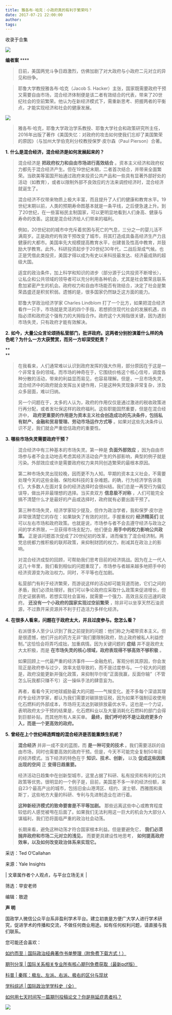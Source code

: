 ```yaml
---
title: 雅各布·哈克：小政府真的有利于繁荣吗？
date: 2017-07-21 22:00:00
author: 
tags: 
---
```



收录于合集

![](/images/4117/2.png)

  

**编者案** ****  

  

> 日前，美国两党斗争日趋激烈，仿佛加剧了对大政府与小政府二元对立的异见和纷争。

> 耶鲁大学教授雅各布·哈克（Jacob S.
> Hacker）主张，国家既需要政府干预又需要自由市场，混合经济体制便是该二者有效结合的代表，带来了20世纪社会的空前繁荣。他认为在新经济模式下，需重新思考、把握两者的平衡点，才能实现经济和社会的健康发展。

  

![](/images/4117/3.jpeg)  

>
> 雅各布·哈克，耶鲁大学政治学系教授、耶鲁大学社会和政策研究所主任，2016年出版了著作《美国失忆：对政府的攻击如何使我们忘却了美国繁荣的原因》（与加州大学伯克利分校教授保罗·皮尔森（Paul
> Pierson）合著。

  

 **1.** **什么是混合经济，混合经济是如何发展起来的？**

  

> 混合经济是 **把政府权力和自由市场进行高效结合**
> 。资本主义经济和政府权力都先于混合经济产生。但在19世纪末期，二者首次结合，并带来全面繁荣。当欧美等富国开始通过政府来投资公共产品和一些具有显著外部好处的活动（如教育），或者以限制外部不良效应的方法来调控经济时，混合经济就诞生了。  
>
>
>  
>
>
>
> 混合经济不仅带来物质上极大丰富，而且提升了人们的健康和教育水平。19世纪末期以前，人类的预期寿命图基本就是一条平线，之后便急速上升。到了20世纪，在一些富裕民主制国家，可以更明显地看到人们身高、健康与寿命的改善。这就是混合经济给人们带来的福利。
>
>  
>
>
>
> 例如，20世纪初的城市中充斥着贫困与死亡的气息，三分之一的婴儿活不满周岁。正是政府的有效干预改变了城市，将其打造成具备高经济生产力且健康的大都市。美国率先大规模提高教育水平，创建普及性高中教育，并鼓励大学教育。此外，科研投资起步于20世纪30年代，二战后渐成气候。也正是凭借此类投资，美国才得以成为有史以来科技最发达、经济最成熟的超级大国。
>
>  
>
>
>
> 适宜的政治条件，加上科学和知识的进步（部分源于公共投资不断增长），让私企和公共领域的领导者可以充分利用各种机会，尤其是社会繁荣且联系愈加紧密产生的机会。政府权力和自由市场能否有效结合，决定了社会是繁荣昌盛还是积贫积弱。遗憾的是，很多国家仍然缺乏这方面的能力。
>
>  
>
>
> 耶鲁大学政治经济学家 Charles Lindblom
> 打了一个比方，如果把混合经济看作一只手，市场就是灵活的四个手指，若想抓住现代社会的发展机遇，四指必须和政府这个强有力的大拇指合作。政府这个大拇指很关键，因为遇到市场失灵，只有政府才能有效解决。

  

 **2.** **如今，大量公众言论颂扬私营部门，批评政府。这两者分别扮演着什么样的角色呢？为什么一方大获赞赏，而另一方却深受贬责？**

 **  
**

  

>
> 在我看来，人们通常难以认识到政府发挥的强大作用，部分原因在于这是一个非常复杂的领域。而市场的神奇在于，它围绕价格这个核心信号，调度各种分散的活动，带来的利益显而易见，也容易理解。但是，一旦市场失灵，混合经济中的政府就会发挥出关键作用，只是这种失灵现象非常复杂，涉及众多层面，难以归纳。
>
>  
>
>
> 另一个问题在于，太多的人认为，政府的作用仅仅是通过激进的税收政策进行再分配，或者发社保这样的政府福利。这些职能固然重要，但是在混合经济中，
> **政府更重要的作用是为资本主义社会创造成功的先决条件，包括私有财产、金融和贸易管理、劳动市场运作方式等**
> 。如果对这些先决条件认识不足，我们就会严重低估政府的重要性。

  

 **3.** **哪些市场失灵需要政府干预？**

  

> 混合经济中有三种基本的市场失灵。第一种是 **负面外部效应**
> ，因为自由市场参与者不会主动地去考虑其经济活动会产生的外部影响，典型的例子就是污染。外部效应或许是需要政府权力来共同创造繁荣的最根本原因。
>
>  
>
>
>
> 第二种市场失灵出现较晚，因而更不为人知。早期的资本主义社会，不需要处理今天的这些金融、保险和科技的复杂难题。的确，行为经济学告诉我们，大多数人在面对复杂的经济选择时会很纠结。我们总是一再受行为偏见误导，做出并非最理想的选择。当买卖双方
> **信息极不对称** ，人们可能完全搞不清楚什么才是最好的产品或选择时，政府就有必要出面干预了。
>
>  
>
>
> 第三种市场失灵，经济学家较少提及，但作为政治学者，我和保罗·皮尔逊非常很清楚它的存在：如果缺失了有效的对抗，手握重权的 **经济精英们**
> 就可以左右市场和政府政策。也就是说，市场参与者不会去遵守经济与政治之间的学术界限，一旦获得市场支配力，他们便会 **用手中的权力影响公共政策。**
> 正是该问题首次促成了20世纪初的改革，进而催生了混合经济制。两党总统都力推积极的联邦政策，来抑制财团的权力，削减其在政治上的影响。
>
>  
>
>
>
> 对混合经济成型的回顾，可帮助我们思考目前的经济挑战。因为在上一代人这几十年里，我们看到相似的问题重现了，市场参与者越来越多地把手中的经济资源变为政治权力。同时，不平等也在加剧。
>
>  
>
>
>
> 私营部门有利于经济繁荣，而游说这样的活动却可能背道而驰，它们之间的矛盾，我们必须处理好。我们可以争论政府应采取什么政策来促进增长，但历史证据表明，若想实现社会富裕，就需要一个强力、高效且反应迅速的政府。
> **还没有一个小政府的国家实现过空前繁荣** ，除非可以坐享天然石油资源，不过靠开采资源并不利于打造活力多样化经济。

  

 **4.** **在很多人看来，问题在于政府太大，并且过度参与。您怎么看？**

  

>
> 右派很多人至少认识到了我之前提到的问题：他们称之为裙带资本主义。但是很遗憾，他们开出的药方无非“我们要限制政府，防止政府被私人利益控制。”这恰恰会将弄巧成拙，加重病情。因为关键问题的
> **症结** 并不是政府太大太积极，而是 **在市场失灵的核心领域，政府表现得不够高效不够积极** 。
>
>  
>
>
>
> 如果回顾上一代最严重的经济事件——金融危机，客观分析其原因，你会发现正是政府参与过少，效率太低导致的，而不是过度参与。一个较大的问题是，政府没能更新并强化政策，来抑制华尔街“正面我赢，反面你输”（不管怎么玩我都只赚不亏）这一操纵手法的肆意妄为。
>
>  
>
>
>
> 再者，看看今天对地球威胁最大的问题——气候变化。差不多每个深谙其理的专业经济学家，都认为我们需要对碳排放征税，因为如果不强制征收使用化石燃料的外部成本，市场将无法达到碳排放最优水平。这也是一个力证，表明政府太少干预的结果是，化石燃料业以及大量消耗化石燃料的部门会得到巨额补贴，而其他所有人来买单。
> **最终，我们呼吁的不是让政府更多介入，而是一个更高效的政府。**

  

 **5.** **曾经在上个世纪缔造辉煌的混合经济是否能重焕生机呢？**

  

>  **混合经济** 并非一成不变的蓝图，而 **是一种可变的技术**
> 。我们需要活跃的自由市场，同时也需要高效的政府干预。但是，今天不可能完全复制50年前的经济模式。当下经济的特色在于 **知识、技术、创新，** 以及
> **促成这些因素出现的空间** 正 **变得日趋重要。**
>
>  
>
>
>
> 经济活动日趋集中在创新型城市，这里占据了科研、私有投资和有利的公共政策等优势。很明显的一个例子是，目前，美国差不多一半的经济份额，来自23个最高产出的城市，包括旧金山港湾区、纽约、波士顿、西雅图和奥斯丁，这些地方大量的科研、专利与先进制造业在进行着。
>
>  
>
>
>  **这种新经济模式的致命要害是不平等加剧。**
> 那些远离这些中心或教育程度较低的人感觉被甩在后面了。如果我们无法利用这一巨大的机会为大部分人谋福利，我们恐将面临严重的政治社会动荡。
>
>  
>
>
> 长期来看，避免这种动荡才符合国家根本利益。但是要避免它， **我们必须抛弃政府和市场二元对立的浅见，** 而要更具建设性地思考，
> **如何提高政府效率，以及如何改变政治体系来实现它。**

  

采访：Ted O’Callahan

来源：Yale Insights

  

| 文章属作者个人观点，与平台立场无关 |  

筛选：早安老师

编辑：敖遊

 **声 明**

国政学人微信公众平台系非盈利学术平台。建立初衷是方便广大学人进行学术研究，促进学术的传播和交流，不做任何商业用途。如有任何权利问题，请直接与我们联系。

  

您可能还会喜欢：

[
如约而至｜国际政治经典著作书单整理（附免费下载方式！）](http://mp.weixin.qq.com/s?__biz=MzI3MTYzMzE5Mw==&mid=2247484056&idx=4&sn=23e11c3222678a1409b173359f85dcb6&scene=21#wechat_redirect)

[期刊分享 |
国际关系相关专业所有核心期刊免费获取（最新pdf版）](http://mp.weixin.qq.com/s?__biz=MzI3MTYzMzE5Mw==&mid=2247484056&idx=4&sn=23e11c3222678a1409b173359f85dcb6&scene=21#wechat_redirect)[  
](http://mp.weixin.qq.com/s?__biz=MzI3MTYzMzE5Mw==&mid=2247484129&idx=1&sn=b4819efcf421a202fe5000359d0ef690&scene=21#wechat_redirect)

[科普 |
秦晖：极左、左派、右派、极右的区分与现状](http://mp.weixin.qq.com/s?__biz=MzI3MTYzMzE5Mw==&mid=2247483961&idx=2&sn=5e1bb06e2f8d246383f9e8174ea0076c&scene=21#wechat_redirect)

[学科综述 |
国际政治学学科史（全）](https://mp.weixin.qq.com/s?__biz=MzI3MTYzMzE5Mw==&mid=2247484151&idx=2&sn=beceb344e95a48a15efc15ce307797f0&scene=21#wechat_redirect)

[如何用七天时间写一篇期刊投稿论文？你是拖延症患者吗？](https://mp.weixin.qq.com/s?__biz=MzI3MTYzMzE5Mw==&mid=2247484151&idx=2&sn=beceb344e95a48a15efc15ce307797f0&scene=21#wechat_redirect)

[](https://mp.weixin.qq.com/s?__biz=MzI3MTYzMzE5Mw==&mid=2247484151&idx=2&sn=beceb344e95a48a15efc15ce307797f0&scene=21#wechat_redirect)

![](/images/4117/4.png)

